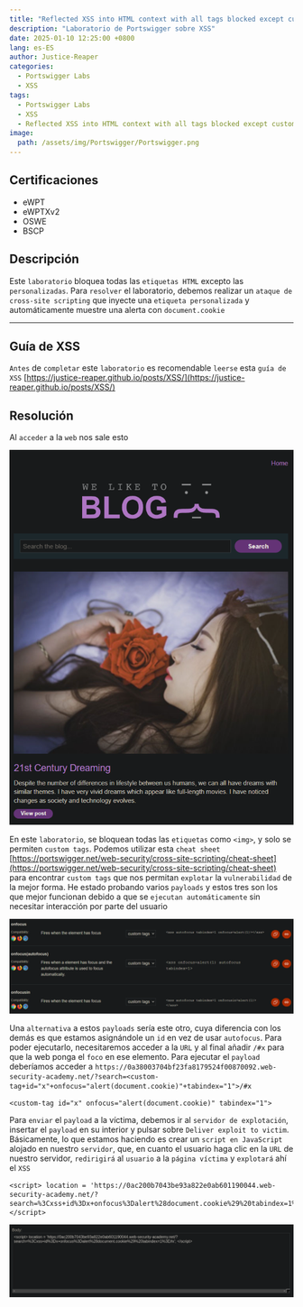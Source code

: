 ```yaml
---
title: "Reflected XSS into HTML context with all tags blocked except custom ones"
description: "Laboratorio de Portswigger sobre XSS"
date: 2025-01-10 12:25:00 +0800
lang: es-ES
author: Justice-Reaper
categories:
  - Portswigger Labs
  - XSS
tags:
  - Portswigger Labs
  - XSS
  - Reflected XSS into HTML context with all tags blocked except custom ones
image:
  path: /assets/img/Portswigger/Portswigger.png
---
```


## Certificaciones

- eWPT
- eWPTXv2
- OSWE
- BSCP
  
## Descripción

Este `laboratorio` bloquea todas las `etiquetas HTML` excepto las `personalizadas`. Para `resolver` el laboratorio, debemos realizar un `ataque de cross-site scripting` que inyecte una `etiqueta personalizada` y automáticamente muestre una alerta con `document.cookie`

---

## Guía de XSS

`Antes` de `completar` este `laboratorio` es recomendable `leerse` esta `guía de XSS` [https://justice-reaper.github.io/posts/XSS/](https://justice-reaper.github.io/posts/XSS/)

## Resolución

Al `acceder` a la `web` nos sale esto

![](/assets/img/XSS-Lab-15/image_1.png)

En este `laboratorio`, se bloquean todas las `etiquetas` como `<img>`, y solo se permiten `custom tags`. Podemos utilizar esta `cheat sheet` [https://portswigger.net/web-security/cross-site-scripting/cheat-sheet](https://portswigger.net/web-security/cross-site-scripting/cheat-sheet) para encontrar `custom tags` que nos permitan `explotar` la `vulnerabilidad` de la mejor forma. He estado probando varios `payloads` y estos tres son los que mejor funcionan debido a que se `ejecutan automáticamente` sin necesitar interacción por parte del usuario

![](/assets/img/XSS-Lab-15/image_2.png)

Una `alternativa` a estos `payloads` sería este otro, cuya diferencia con los demás es que estamos asignándole un `id` en vez de usar `autofocus`. Para poder ejecutarlo, necesitaremos acceder a la `URL` y al final añadir `/#x` para que la web ponga el `foco` en ese elemento. Para ejecutar el `payload` deberíamos acceder a `https://0a38003704bf23fa8179524f00870092.web-security-academy.net/?search=<custom-tag+id="x"+onfocus="alert(document.cookie)"+tabindex="1">/#x`

```
<custom-tag id="x" onfocus="alert(document.cookie)" tabindex="1">
```

Para `enviar` el `payload` a la víctima, debemos ir al `servidor de explotación`, insertar el `payload` en su interior y pulsar sobre `Deliver exploit to victim`. Básicamente, lo que estamos haciendo es crear un `script en JavaScript` alojado en nuestro `servidor`, que, en cuanto el usuario haga clic en la `URL` de nuestro servidor, `redirigirá` al `usuario` a la `página víctima` y `explotará` ahí el `XSS`

```
<script> location = 'https://0ac200b7043be93a822e0ab601190044.web-security-academy.net/?search=%3Cxss+id%3Dx+onfocus%3Dalert%28document.cookie%29%20tabindex=1%3E#x'; </script>
```

![](/assets/img/XSS-Lab-15/image_3.png)

